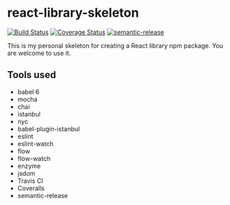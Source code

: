 # react-library-skeleton

[![Build Status](https://travis-ci.org/jedwards1211/react-library-skeleton.svg?branch=master)](https://travis-ci.org/jedwards1211/react-library-skeleton)
[![Coverage Status](https://coveralls.io/repos/github/jedwards1211/react-library-skeleton/badge.svg?branch=master)](https://coveralls.io/github/jedwards1211/react-library-skeleton?branch=master)
[![semantic-release](https://img.shields.io/badge/%20%20%F0%9F%93%A6%F0%9F%9A%80-semantic--release-e10079.svg)](https://github.com/semantic-release/semantic-release)

This is my personal skeleton for creating a React library npm package.  You are welcome to use it.

## Tools used

* babel 6
* mocha
* chai
* istanbul
* nyc
* babel-plugin-istanbul
* eslint
* eslint-watch
* flow
* flow-watch
* enzyme
* jsdom
* Travis CI
* Coveralls
* semantic-release

